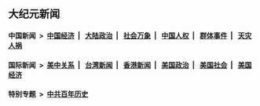 ## 大纪元新闻

#### 中国新闻 &nbsp;>&nbsp; [中国经济](indexes/ncid283/README.md?05241645) &nbsp;| &nbsp; [大陆政治](indexes/ncid277/README.md?05241645) &nbsp;| &nbsp; [社会万象](indexes/ncid282/README.md?05241645) &nbsp;| &nbsp; [中国人权](indexes/ncid278/README.md?05241645) &nbsp;| &nbsp; [群体事件](indexes/ncid279/README.md?05241645) &nbsp;| &nbsp; [天灾人祸](indexes/ncid280/README.md?05241645)

#### 国际新闻 &nbsp;>&nbsp; [美中关系](indexes/nf1412576/README.md?05241645) &nbsp;| &nbsp; [台湾新闻](indexes/ncid1349361/README.md?05241645) &nbsp;| &nbsp; [香港新闻](indexes/ncid1349362/README.md?05241645) &nbsp;| &nbsp; [美国政治](indexes/ncid1078159/README.md?05241645) &nbsp;| &nbsp; [美国社会](indexes/ncid1078160/README.md?05241645) &nbsp;| &nbsp; [美国经济](indexes/ncid1078158/README.md?05241645)

#### 特别专题 &nbsp;>&nbsp; [中共百年历史](https://github.com/easy2view/epoch-special/blob/master/README.md?05241645)  
